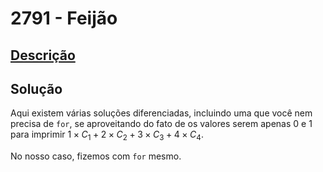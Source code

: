 # 2791 - Feijão

## [Descrição](https://www.beecrowd.com.br/judge/pt/problems/view/2791)

## Solução

Aqui existem várias soluções diferenciadas, incluindo uma que você nem precisa de `for`, se aproveitando do fato de os valores serem apenas $0$ e $1$ para imprimir $1 \times C_{1} + 2 \times C_{2} + 3 \times C_{3} + 4 \times C_{4}$.

No nosso caso, fizemos com `for` mesmo.